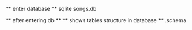** enter database **
sqlite songs.db

** after entering db **
** shows tables structure in database **
.schema 



